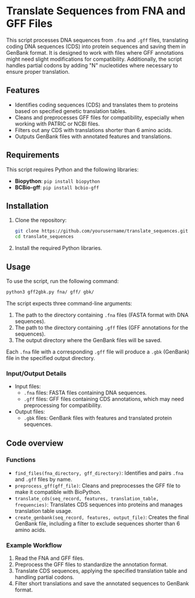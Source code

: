 # Translate Sequences from FNA and GFF Files

This script processes DNA sequences from `.fna` and `.gff` files, translating coding DNA sequences (CDS) into protein sequences and saving them in GenBank format. It is designed to work with files where GFF annotations might need slight modifications for compatibility. Additionally, the script handles partial codons by adding "N" nucleotides where necessary to ensure proper translation.

## Features
- Identifies coding sequences (CDS) and translates them to proteins based on specified genetic translation tables.
- Cleans and preprocesses GFF files for compatibility, especially when working with PATRIC or NCBI files.
- Filters out any CDS with translations shorter than 6 amino acids.
- Outputs GenBank files with annotated features and translations.

## Requirements
This script requires Python and the following libraries:
- **Biopython**: `pip install biopython`
- **BCBio-gff**: `pip install bcbio-gff`

## Installation
1. Clone the repository:
   ```bash
   git clone https://github.com/yourusername/translate_sequences.git
   cd translate_sequences
   ```
2. Install the required Python libraries.

## Usage
To use the script, run the following command:

```bash
python3 gff2gbk.py fna/ gff/ gbk/
```

The script expects three command-line arguments:
1. The path to the directory containing `.fna` files (FASTA format with DNA sequences).
2. The path to the directory containing `.gff` files (GFF annotations for the sequences).
3. The output directory where the GenBank files will be saved.

Each `.fna` file with a corresponding `.gff` file will produce a `.gbk` (GenBank) file in the specified output directory.

### Input/Output Details
- Input files:
  - `.fna` files: FASTA files containing DNA sequences.
  - `.gff` files: GFF files containing CDS annotations, which may need preprocessing for compatibility.
- Output files:
  - `.gbk` files: GenBank files with features and translated protein sequences.

## Code overview
### Functions
- `find_files(fna_directory, gff_directory)`: Identifies and pairs `.fna` and `.gff` files by name.
- `preprocess_gff(gff_file)`: Cleans and preprocesses the GFF file to make it compatible with BioPython.
- `translate_cds(seq_record, features, translation_table, frequencies)`: Translates CDS sequences into proteins and manages translation table usage.
- `create_genbank(seq_record, features, output_file)`: Creates the final GenBank file, including a filter to exclude sequences shorter than 6 amino acids.

### Example Workflow
1. Read the FNA and GFF files.
2. Preprocess the GFF files to standardize the annotation format.
3. Translate CDS sequences, applying the specified translation table and handling partial codons.
4. Filter short translations and save the annotated sequences to GenBank format.
